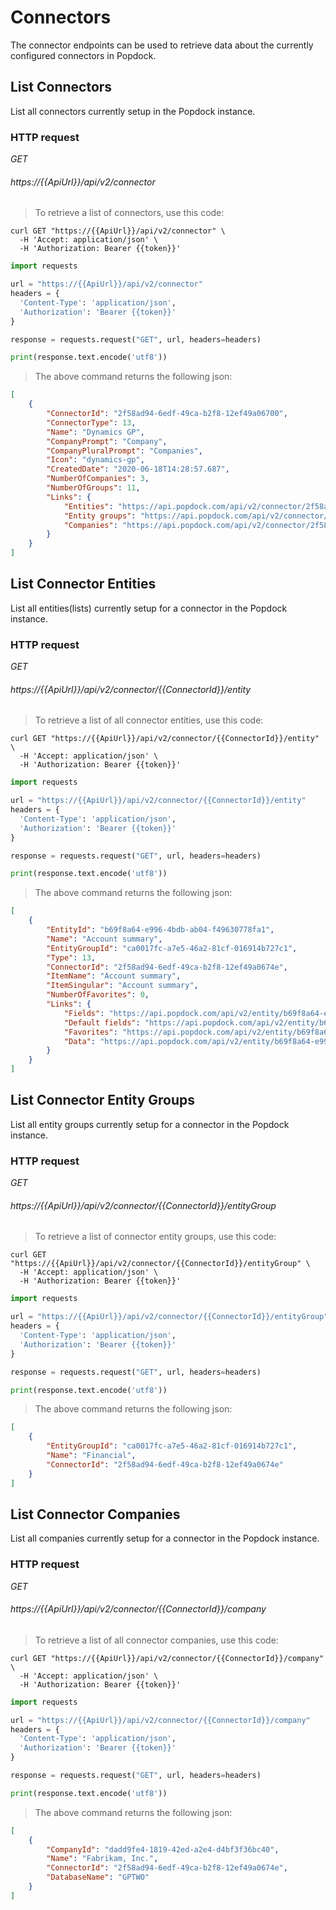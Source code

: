 # Connectors

The connector endpoints can be used to retrieve data about the currently configured connectors in Popdock.

## List Connectors

List all connectors currently setup in the Popdock instance.

### HTTP request ###

<div class="api-endpoint">
	<div class="endpoint-data">
		<i class="label label-get">GET</i>
		<h6>https://{{ApiUrl}}/api/v2/connector</h6>
	</div>
</div>

> To retrieve a list of connectors, use this code:

```shell
curl GET "https://{{ApiUrl}}/api/v2/connector" \
  -H 'Accept: application/json' \
  -H 'Authorization: Bearer {{token}}'
```

```python
import requests

url = "https://{{ApiUrl}}/api/v2/connector"
headers = {
  'Content-Type': 'application/json',
  'Authorization': 'Bearer {{token}}'
}

response = requests.request("GET", url, headers=headers)

print(response.text.encode('utf8'))
```
> The above command returns the following json:

```json
[
    {
        "ConnectorId": "2f58ad94-6edf-49ca-b2f8-12ef49a06700",
        "ConnectorType": 13,
        "Name": "Dynamics GP",
        "CompanyPrompt": "Company",
        "CompanyPluralPrompt": "Companies",
        "Icon": "dynamics-gp",
        "CreatedDate": "2020-06-18T14:28:57.687",
        "NumberOfCompanies": 3,
        "NumberOfGroups": 11,
        "Links": {
            "Entities": "https://api.popdock.com/api/v2/connector/2f58ad94-6edf-49ca-b2f8-12ef49a06700/entity",
            "Entity groups": "https://api.popdock.com/api/v2/connector/2f58ad94-6edf-49ca-b2f8-12ef49a06700/entity-group",
            "Companies": "https://api.popdock.com/api/v2/connector/2f58ad94-6edf-49ca-b2f8-12ef49a06700/company"
        }
    }
]
```
## List Connector Entities

List all entities(lists) currently setup for a connector in the Popdock instance.

### HTTP request ###

<div class="api-endpoint">
	<div class="endpoint-data">
		<i class="label label-get">GET</i>
		<h6>https://{{ApiUrl}}/api/v2/connector/{{ConnectorId}}/entity</h6>
	</div>
</div>

> To retrieve a list of all connector entities, use this code:

```shell
curl GET "https://{{ApiUrl}}/api/v2/connector/{{ConnectorId}}/entity" \
  -H 'Accept: application/json' \
  -H 'Authorization: Bearer {{token}}'
```

```python
import requests

url = "https://{{ApiUrl}}/api/v2/connector/{{ConnectorId}}/entity"
headers = {
  'Content-Type': 'application/json',
  'Authorization': 'Bearer {{token}}'
}

response = requests.request("GET", url, headers=headers)

print(response.text.encode('utf8'))
```
> The above command returns the following json:

```json
[
    {
        "EntityId": "b69f8a64-e996-4bdb-ab04-f49630778fa1",
        "Name": "Account summary",
        "EntityGroupId": "ca0017fc-a7e5-46a2-81cf-016914b727c1",
        "Type": 13,
        "ConnectorId": "2f58ad94-6edf-49ca-b2f8-12ef49a0674e",
        "ItemName": "Account summary",
        "ItemSingular": "Account summary",
        "NumberOfFavorites": 0,
        "Links": {
            "Fields": "https://api.popdock.com/api/v2/entity/b69f8a64-e996-4bdb-ab04-f49630778fa1/field",
            "Default fields": "https://api.popdock.com/api/v2/entity/b69f8a64-e996-4bdb-ab04-f49630778fa1/default-field",
            "Favorites": "https://api.popdock.com/api/v2/entity/b69f8a64-e996-4bdb-ab04-f49630778fa1/favorite",
            "Data": "https://api.popdock.com/api/v2/entity/b69f8a64-e996-4bdb-ab04-f49630778fa1/data"
        }
    }
]
```
## List Connector Entity Groups

List all entity groups currently setup for a connector in the Popdock instance.

### HTTP request ###

<div class="api-endpoint">
	<div class="endpoint-data">
		<i class="label label-get">GET</i>
		<h6>https://{{ApiUrl}}/api/v2/connector/{{ConnectorId}}/entityGroup</h6>
	</div>
</div>

> To retrieve a list of connector entity groups, use this code:

```shell
curl GET "https://{{ApiUrl}}/api/v2/connector/{{ConnectorId}}/entityGroup" \
  -H 'Accept: application/json' \
  -H 'Authorization: Bearer {{token}}'
```

```python
import requests

url = "https://{{ApiUrl}}/api/v2/connector/{{ConnectorId}}/entityGroup"
headers = {
  'Content-Type': 'application/json',
  'Authorization': 'Bearer {{token}}'
}

response = requests.request("GET", url, headers=headers)

print(response.text.encode('utf8'))
```
> The above command returns the following json:

```json
[
    {
        "EntityGroupId": "ca0017fc-a7e5-46a2-81cf-016914b727c1",
        "Name": "Financial",
        "ConnectorId": "2f58ad94-6edf-49ca-b2f8-12ef49a0674e"
    }
]
```
## List Connector Companies

List all companies currently setup for a connector in the Popdock instance.

### HTTP request ###

<div class="api-endpoint">
	<div class="endpoint-data">
		<i class="label label-get">GET</i>
		<h6>https://{{ApiUrl}}/api/v2/connector/{{ConnectorId}}/company</h6>
	</div>
</div>

> To retrieve a list of all connector companies, use this code:

```shell
curl GET "https://{{ApiUrl}}/api/v2/connector/{{ConnectorId}}/company" \
  -H 'Accept: application/json' \
  -H 'Authorization: Bearer {{token}}'
```

```python
import requests

url = "https://{{ApiUrl}}/api/v2/connector/{{ConnectorId}}/company"
headers = {
  'Content-Type': 'application/json',
  'Authorization': 'Bearer {{token}}'
}

response = requests.request("GET", url, headers=headers)

print(response.text.encode('utf8'))
```
> The above command returns the following json:

```json
[
    {
        "CompanyId": "dadd9fe4-1819-42ed-a2e4-d4bf3f36bc40",
        "Name": "Fabrikam, Inc.",
        "ConnectorId": "2f58ad94-6edf-49ca-b2f8-12ef49a0674e",
        "DatabaseName": "GPTWO"
    }
]
```